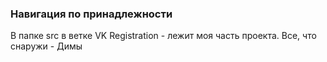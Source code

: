 ### Навигация по принадлежности
В папке src в ветке VK Registration - лежит моя часть проекта. Все, что снаружи - Димы
